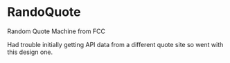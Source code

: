 # RandoQuote
Random Quote Machine from FCC

Had trouble initially getting API data from a different quote site so went with this design one. 
